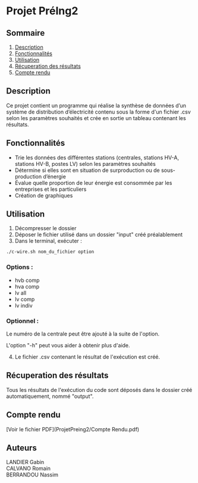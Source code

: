 # Projet PréIng2  

## Sommaire  

1) [Description](#Description)  
2) [Fonctionnalités](#Fonctionnalités)  
3) [Utilisation](#Utilisation)
4) [Récuperation des résultats](#Récuperation_des_résultats)
5) [Compte rendu](#Compte)

## Description  

Ce projet contient un programme qui réalise la synthèse de données d’un système de distribution d’électricité contenu sous la forme d'un fichier .csv selon les paramètres souhaités et crée en sortie un tableau contenant les résultats.  

## Fonctionnalités  

- Trie les données des différentes stations (centrales, stations HV-A, stations HV-B, postes LV) selon les paramètres souhaités  
- Détermine si elles sont en situation de surproduction ou de sous-production d’énergie  
- Évalue quelle proportion de leur énergie est consommée par les entreprises et les particuliers  
- Création de graphiques  

## Utilisation  

1) Décompresser le dossier  
2) Déposer le fichier utilisé dans un dossier "input" créé préalablement  
3) Dans le terminal, exécuter :  

```bash  
./c-wire.sh nom_du_fichier option  
```  

### Options :  

- hvb comp  
- hva comp  
- lv all  
- lv comp  
- lv indiv  

### Optionnel :  

Le numéro de la centrale peut être ajouté à la suite de l'option.  

L'option "-h" peut vous aider à obtenir plus d'aide.  

4) Le fichier .csv contenant le résultat de l'exécution est créé.

## Récuperation des résultats
<a id="Récuperation_des_résultats"></a>
Tous les résultats de l'exécution du code sont déposés dans le dossier créé automatiquement, nommé "output".

## Compte rendu
<a id="Compte"></a>
[Voir le fichier PDF](ProjetPreing2/Compte Rendu.pdf)


## Auteurs  

LANDIER Gabin  
CALVANO Romain  
BERRANDOU Nassim  
```

